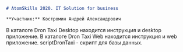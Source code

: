 ```markdown
# AtomSkills 2020. IT Solution for business

**Участник:** Костромин Андрей Александрович
```
В каталоге Dron Taxi Desktop находится инструкция и desktop приложение.
В каталоге Dron Taxi Web находится инструкция и web приложение.
scriptDronTaxi - скрипт для базы данных.
